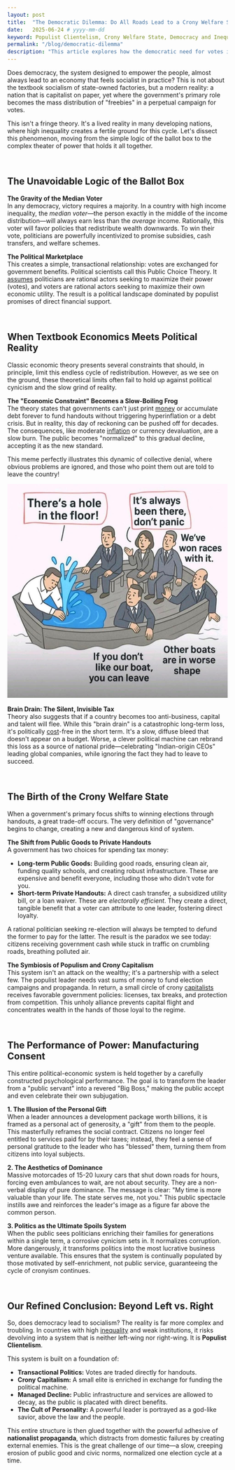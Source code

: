 ```yaml
---
layout: post
title:  "The Democratic Dilemma: Do All Roads Lead to a Crony Welfare State?"
date:   2025-06-24 # yyyy-mm-dd
keyword: Populist Clientelism, Crony Welfare State, Democracy and Inequality, Political Economy of India, Electoral Populism, Politics of Government Handouts, Brain Drain and Politics
permalink: "/blog/democratic-dilemma"
description: "This article explores how the democratic need for votes in highly unequal countries often bypasses true social welfare, instead creating a \"crony welfare state\" built on targeted handouts, the performance of power, and a managed decline of public good."
---
```


Does democracy, the system designed to empower the people, almost always lead to an economy that feels socialist in practice? This is not about the textbook socialism of state-owned factories, but a modern reality: a nation that is capitalist on paper, yet where the government's primary role becomes the mass distribution of "freebies" in a perpetual campaign for votes.

This isn't a fringe theory. It's a lived reality in many developing nations, where high inequality creates a fertile ground for this cycle. Let's dissect this phenomenon, moving from the simple logic of the ballot box to the complex theater of power that holds it all together.

<br/>

## The Unavoidable Logic of the Ballot Box

**The Gravity of the Median Voter**<br/>
In any democracy, victory requires a majority. In a country with high income inequality, the *median voter*—the person exactly in the middle of the income distribution—will always earn less than the *average* income. Rationally, this voter will favor policies that redistribute wealth downwards. To win their vote, politicians are powerfully incentivized to promise subsidies, cash transfers, and welfare schemes.

**The Political Marketplace**<br/>
This creates a simple, transactional relationship: votes are exchanged for government benefits. Political scientists call this Public Choice Theory. It <a href="https://prashantkikani.com/blog/challenge-assumptions" target="_blank">assumes</a> politicians are rational actors seeking to maximize their power (votes), and voters are rational actors seeking to maximize their own economic utility. The result is a political landscape dominated by populist promises of direct financial support.

<br/>

## When Textbook Economics Meets Political Reality

Classic economic theory presents several constraints that should, in principle, limit this endless cycle of redistribution. However, as we see on the ground, these theoretical limits often fail to hold up against political cynicism and the slow grind of reality.

**The "Economic Constraint" Becomes a Slow-Boiling Frog**<br/>
The theory states that governments can't just print <a href="https://prashantkikani.com/blog/money" target="_blank">money</a> or accumulate debt forever to fund handouts without triggering hyperinflation or a debt crisis. But in reality, this day of reckoning can be pushed off for decades. The consequences, like moderate <a href="https://prashantkikani.com/blog/inflation" target="_blank">inflation</a> or currency devaluation, are a slow burn. The public becomes "normalized" to this gradual decline, accepting it as the new standard.

This meme perfectly illustrates this dynamic of collective denial, where obvious problems are ignored, and those who point them out are told to leave the country!
<center><img src="../assets/political_meme.jpeg"/></center>

**Brain Drain: The Silent, Invisible Tax**<br/>
Theory also suggests that if a country becomes too anti-business, capital and talent will flee. While this "brain drain" is a catastrophic long-term loss, it's politically  <a href="https://prashantkikani.com/blog/opportunity-cost" target="_blank">cost</a>-free in the short term. It's a slow, diffuse bleed that doesn't appear on a budget. Worse, a clever political machine can rebrand this loss as a source of national pride—celebrating "Indian-origin CEOs" leading global companies, while ignoring the fact they had to leave to succeed.

<br/>

## The Birth of the Crony Welfare State

When a government's primary focus shifts to winning elections through handouts, a great trade-off occurs. The very definition of "governance" begins to change, creating a new and dangerous kind of system.

**The Shift from Public Goods to Private Handouts**<br/>
A government has two choices for spending tax money:
*   **Long-term Public Goods:** Building good roads, ensuring clean air, funding quality schools, and creating robust infrastructure. These are expensive and benefit everyone, including those who didn't vote for you.
*   **Short-term Private Handouts:** A direct cash transfer, a subsidized utility bill, or a loan waiver. These are *electorally efficient*. They create a direct, tangible benefit that a voter can attribute to one leader, fostering direct loyalty.

A rational politician seeking re-election will always be tempted to defund the former to pay for the latter. The result is the paradox we see today: citizens receiving government cash while stuck in traffic on crumbling roads, breathing polluted air.

**The Symbiosis of Populism and Crony Capitalism**<br/>
This system isn't an attack on the wealthy; it's a partnership with a select few. The populist leader needs vast sums of money to fund election campaigns and propaganda. In return, a small circle of crony <a href="https://prashantkikani.com/blog/capitalism" target="_blank">capitalists</a> receives favorable government policies: licenses, tax breaks, and protection from competition. This unholy alliance prevents capital flight and concentrates wealth in the hands of those loyal to the regime.

<br/>

## The Performance of Power: Manufacturing Consent

This entire political-economic system is held together by a carefully constructed psychological performance. The goal is to transform the leader from a "public servant" into a revered "Big Boss," making the public accept and even celebrate their own subjugation.

**1. The Illusion of the Personal Gift**<br/>
When a leader announces a development package worth billions, it is framed as a personal act of generosity, a "gift" from them to the people. This masterfully reframes the social contract. Citizens no longer feel entitled to services paid for by their taxes; instead, they feel a sense of personal gratitude to the leader who has "blessed" them, turning them from citizens into loyal subjects.

**2. The Aesthetics of Dominance**<br/>
Massive motorcades of 15-20 luxury cars that shut down roads for hours, forcing even ambulances to wait, are not about security. They are a non-verbal display of pure dominance. The message is clear: "My time is more valuable than your life. The state serves me, not you." This public spectacle instills awe and reinforces the leader's image as a figure far above the common person.

**3. Politics as the Ultimate Spoils System**<br/>
When the public sees politicians enriching their families for generations within a single term, a corrosive cynicism sets in. It normalizes corruption. More dangerously, it transforms politics into the most lucrative business venture available. This ensures that the system is continually populated by those motivated by self-enrichment, not public service, guaranteeing the cycle of cronyism continues.

<br/>

## Our Refined Conclusion: Beyond Left vs. Right

So, does democracy lead to socialism? The reality is far more complex and troubling. In countries with high <a href="https://prashantkikani.com/blog/freedom-vs-equality" target="_blank">inequality</a> and weak institutions, it risks devolving into a system that is neither left-wing nor right-wing. It is **Populist Clientelism**.

This system is built on a foundation of:
*   **Transactional Politics:** Votes are traded directly for handouts.
*   **Crony Capitalism:** A small elite is enriched in exchange for funding the political machine.
*   **Managed Decline:** Public infrastructure and services are allowed to decay, as the public is placated with direct benefits.
*   **The Cult of Personality:** A powerful leader is portrayed as a god-like savior, above the law and the people.

This entire structure is then glued together with the powerful adhesive of **nationalist propaganda**, which distracts from domestic failures by creating external enemies. This is the great challenge of our time—a slow, creeping erosion of public good and civic norms, normalized one election cycle at a time.